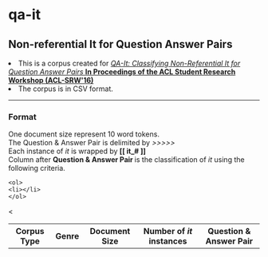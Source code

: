 # qa-it
<h2>Non-referential It for Question Answer Pairs</h2>

<li> This is a corpus created for 
<a href="https://sites.google.com/site/aclsrw2016/accepted-papers">
<em> QA-It: Classifying Non-Referential It for Question Answer Pairs </em><strong>In Proceedings of the ACL Student Research Workshop (ACL-SRW'16)</strong>
</a> </li>
<li>
	The corpus is in CSV format.
</li>

<hr>
<h3> Format </h3>
	One document size represent 10 word tokens. <br>
	The Question &amp Answer Pair is delimited by <em> &gt&gt&gt&gt&gt </em> <br>
	Each instance of <em>it</em> is wrapped by <strong> [[ it_# ]] </strong> <br>
	Column after <strong> Question & Answer Pair </strong> is the classification of <em>it</em> using the following criteria. <br>

	<ol>
	<li></li>
	</ol>

<table>
	<tr>
		<th> Corpus Type </th>
		<th> Genre </th>
		<th> Document Size</th>
		<th> Number of <em>it</em> instances </th>
		<th> Question & Answer Pair </th>
		<
	</tr>
	
</table>


